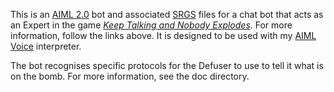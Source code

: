 This is an [AIML 2.0](http://www.aiml.foundation/) bot and associated [SRGS](https://www.w3.org/TR/speech-grammar/) files for a chat bot that acts as an Expert in the game [*Keep Talking and Nobody Explodes*](https://keeptalkinggame.com/). For more information, follow the links above. It is designed to be used with my [AIML Voice](https://github.com/AndrioCelos/AIML/tree/master/AimlVoice/) interpreter.

The bot recognises specific protocols for the Defuser to use to tell it what is on the bomb. For more information, see the doc directory.
